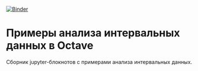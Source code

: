 [![Binder](https://mybinder.org/badge_logo.svg)](https://mybinder.org/v2/gh/szhilin/octave-interval-examples/master?filepath=index.ipynb)

# Примеры анализа интервальных данных в Octave

Сборник jupyter-блокнотов с примерами анализа интервальных данных.
